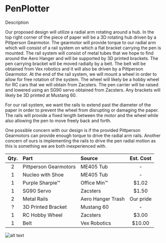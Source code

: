 # PenPlotter

Description

Our proposed design will utilize a radial arm rotating around a hub. In the top right corner of the piece of paper will be a 3D rotating hub 
driven by a Pittperson Gearmotor. The gearmotor will provide torque to our radial arm which will consist of a rail system on which a flat bracket carrying the pen is mounted. The rail system will consist of metal tubes that we hope to find around the Aero Hanger and will be supported by 3D printed brackets. The pen carrying bracket will be moved radially by a belt. The belt will be obtained from Vex robotics and it will also be driven by a Pittperson Gearmotor. At the end of the rail system, we will mount a wheel in order to allow for free rotation of the system. The wheel will likely be a hobby wheel for RC cars that we will obtain from Zacsters. The pen carrier will be raised and lowered using an SG90 servo obtained from Zacsters. Any brackets will likely be 3D printed at Mustang 60. 

For our rail system, we want the rails to extend past the diameter of the paper in order to prevent the wheel from disrupting or damaging the paper. The rails will provide a fixed length between the motor and the wheel while also allowing the pen to move freely back and forth. 

One possible concern with our design is if the provided Pittperson Gearmotors can provide enough torque to drive the radial arm rails. Another concern of ours is implementing the rails to drive the pen radial motion as this is something we are both inexperienced with. 




| Qty. | Part                  | Source                | Est. Cost |
|:----:|:----------------------|:----------------------|:---------:|
|  2   | Pittperson Gearmotors | ME405 Tub             |     -     |
|  1   | Nucleo with Shoe      | ME405 Tub             |     -     |
|  1   | Purple Sharpie&trade; | Office Min&trade;     |   $1.02   |
|  1   | SG90 Servo            | Zacsters              |   $1.50   |
|  2   | Metal Rails           | Aero Hanger Trash     | Our pride |
|  ?   | 3D Printed Bracket    | Mustang 60            |     -     |
|  1   | RC Hobby Wheel        | Zacsters              |   $3.00   |
|  1   | Belt                  | Vex Robotics          |  $10.00   |


![alt text](https://github.com/cclephan/PenPlotter/blob/main/DetailedDrawing1.jpeg?raw=true)
